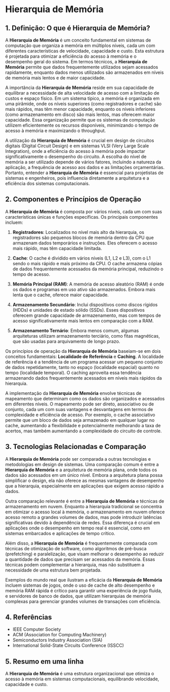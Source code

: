 # Hierarquia de Memória

## 1. Definição: O que é **Hierarquia de Memória**?
A **Hierarquia de Memória** é um conceito fundamental em sistemas de computação que organiza a memória em múltiplos níveis, cada um com diferentes características de velocidade, capacidade e custo. Esta estrutura é projetada para otimizar a eficiência do acesso à memória e o desempenho geral do sistema. Em termos técnicos, a **Hierarquia de Memória** permite que dados frequentemente utilizados sejam acessados rapidamente, enquanto dados menos utilizados são armazenados em níveis de memória mais lentos e de maior capacidade.

A importância da **Hierarquia de Memória** reside em sua capacidade de equilibrar a necessidade de alta velocidade de acesso com a limitação de custos e espaço físico. Em um sistema típico, a memória é organizada em uma pirâmide, onde os níveis superiores (como registradores e cache) são mais rápidos, mas têm menor capacidade, enquanto os níveis inferiores (como armazenamento em disco) são mais lentos, mas oferecem maior capacidade. Essa organização permite que os sistemas de computação utilizem eficientemente os recursos disponíveis, minimizando o tempo de acesso à memória e maximizando o throughput.

A utilização da **Hierarquia de Memória** é crucial em design de circuitos digitais (Digital Circuit Design) e em sistemas VLSI (Very Large Scale Integration), onde a eficiência do acesso à memória pode impactar significativamente o desempenho do circuito. A escolha do nível de memória a ser utilizado depende de vários fatores, incluindo a natureza da aplicação, a frequência de acesso aos dados e as limitações orçamentárias. Portanto, entender a **Hierarquia de Memória** é essencial para projetistas de sistemas e engenheiros, pois influencia diretamente a arquitetura e a eficiência dos sistemas computacionais.

## 2. Componentes e Princípios de Operação
A **Hierarquia de Memória** é composta por vários níveis, cada um com suas características únicas e funções específicas. Os principais componentes incluem:

1. **Registradores**: Localizados no nível mais alto da hierarquia, os registradores são pequenos blocos de memória dentro da CPU que armazenam dados temporários e instruções. Eles oferecem o acesso mais rápido, mas têm capacidade limitada.

2. **Cache**: O cache é dividido em vários níveis (L1, L2 e L3), com o L1 sendo o mais rápido e mais próximo da CPU. O cache armazena cópias de dados frequentemente acessados da memória principal, reduzindo o tempo de acesso.

3. **Memória Principal (RAM)**: A memória de acesso aleatório (RAM) é onde os dados e programas em uso ativo são armazenados. Embora mais lenta que o cache, oferece maior capacidade.

4. **Armazenamento Secundário**: Inclui dispositivos como discos rígidos (HDDs) e unidades de estado sólido (SSDs). Esses dispositivos oferecem grande capacidade de armazenamento, mas com tempos de acesso significativamente mais lentos em comparação com a RAM.

5. **Armazenamento Ternário**: Embora menos comum, algumas arquiteturas utilizam armazenamento terciário, como fitas magnéticas, que são usadas para arquivamento de longo prazo.

Os princípios de operação da **Hierarquia de Memória** baseiam-se em dois conceitos fundamentais: **Localidade de Referência** e **Caching**. A localidade de referência é a tendência de um programa acessar um pequeno conjunto de dados repetidamente, tanto no espaço (localidade espacial) quanto no tempo (localidade temporal). O caching aproveita essa tendência armazenando dados frequentemente acessados em níveis mais rápidos da hierarquia.

A implementação da **Hierarquia de Memória** envolve técnicas de mapeamento que determinam como os dados são organizados e acessados em diferentes níveis. O mapeamento pode ser direto, associativo ou de conjunto, cada um com suas vantagens e desvantagens em termos de complexidade e eficiência de acesso. Por exemplo, o cache associativo permite que um bloco de dados seja armazenado em qualquer lugar no cache, aumentando a flexibilidade e potencialmente melhorando a taxa de acertos, mas também aumentando a complexidade do circuito de controle.

## 3. Tecnologias Relacionadas e Comparação
A **Hierarquia de Memória** pode ser comparada a outras tecnologias e metodologias em design de sistemas. Uma comparação comum é entre a **Hierarquia de Memória** e a arquitetura de memória plana, onde todos os dados são acessados em um único nível. Embora a arquitetura plana possa simplificar o design, ela não oferece as mesmas vantagens de desempenho que a hierarquia, especialmente em aplicações que exigem acesso rápido a dados.

Outra comparação relevante é entre a **Hierarquia de Memória** e técnicas de armazenamento em nuvem. Enquanto a hierarquia tradicional se concentra em otimizar o acesso local à memória, o armazenamento em nuvem oferece acesso remoto a grandes volumes de dados, mas pode introduzir latências significativas devido à dependência de redes. Essa diferença é crucial em aplicações onde o desempenho em tempo real é essencial, como em sistemas embarcados e aplicações de tempo crítico.

Além disso, a **Hierarquia de Memória** é frequentemente comparada com técnicas de otimização de software, como algoritmos de pré-busca (prefetching) e paralelização, que visam melhorar o desempenho ao reduzir a quantidade de dados que precisam ser acessados da memória. Essas técnicas podem complementar a hierarquia, mas não substituem a necessidade de uma estrutura bem projetada.

Exemplos do mundo real que ilustram a eficácia da **Hierarquia de Memória** incluem sistemas de jogos, onde o uso de cache de alto desempenho e memória RAM rápida é crítico para garantir uma experiência de jogo fluida, e servidores de banco de dados, que utilizam hierarquias de memória complexas para gerenciar grandes volumes de transações com eficiência.

## 4. Referências
- IEEE Computer Society
- ACM (Association for Computing Machinery)
- Semiconductors Industry Association (SIA)
- International Solid-State Circuits Conference (ISSCC)

## 5. Resumo em uma linha
A **Hierarquia de Memória** é uma estrutura organizacional que otimiza o acesso à memória em sistemas computacionais, equilibrando velocidade, capacidade e custo.